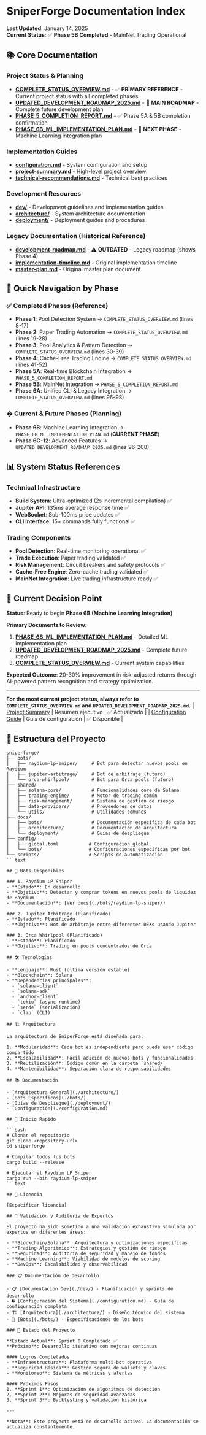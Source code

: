 # SniperForge Documentation Index

**Last Updated**: January 14, 2025  
**Current Status**: ✅ **Phase 5B Completed** - MainNet Trading Operational

## 📚 **Core Documentation**

### **Project Status & Planning**
- **[COMPLETE_STATUS_OVERVIEW.md](COMPLETE_STATUS_OVERVIEW.md)** - ✅ **PRIMARY REFERENCE** - Current project status with all completed phases
- **[UPDATED_DEVELOPMENT_ROADMAP_2025.md](UPDATED_DEVELOPMENT_ROADMAP_2025.md)** - 🚀 **MAIN ROADMAP** - Complete future development plan
- **[PHASE_5_COMPLETION_REPORT.md](PHASE_5_COMPLETION_REPORT.md)** - ✅ Phase 5A & 5B completion confirmation
- **[PHASE_6B_ML_IMPLEMENTATION_PLAN.md](PHASE_6B_ML_IMPLEMENTATION_PLAN.md)** - 🤖 **NEXT PHASE** - Machine Learning integration plan

### **Implementation Guides**
- **[configuration.md](configuration.md)** - System configuration and setup
- **[project-summary.md](project-summary.md)** - High-level project overview
- **[technical-recommendations.md](technical-recommendations.md)** - Technical best practices

### **Development Resources**
- **[dev/](dev/)** - Development guidelines and implementation guides
- **[architecture/](architecture/)** - System architecture documentation
- **[deployment/](deployment/)** - Deployment guides and procedures

### **Legacy Documentation** (Historical Reference)
- **[development-roadmap.md](development-roadmap.md)** - ⚠️ **OUTDATED** - Legacy roadmap (shows Phase 4)
- **[implementation-timeline.md](implementation-timeline.md)** - Original implementation timeline
- **[master-plan.md](master-plan.md)** - Original master plan document

## 🎯 **Quick Navigation by Phase**

### **✅ Completed Phases (Reference)**
- **Phase 1**: Pool Detection System → `COMPLETE_STATUS_OVERVIEW.md` (lines 8-17)
- **Phase 2**: Paper Trading Automation → `COMPLETE_STATUS_OVERVIEW.md` (lines 19-28)
- **Phase 3**: Pool Analytics & Pattern Detection → `COMPLETE_STATUS_OVERVIEW.md` (lines 30-39)
- **Phase 4**: Cache-Free Trading Engine → `COMPLETE_STATUS_OVERVIEW.md` (lines 41-52)
- **Phase 5A**: Real-time Blockchain Integration → `PHASE_5_COMPLETION_REPORT.md`
- **Phase 5B**: MainNet Integration → `PHASE_5_COMPLETION_REPORT.md`
- **Phase 6A**: Unified CLI & Legacy Integration → `COMPLETE_STATUS_OVERVIEW.md` (lines 96-98)

### **� Current & Future Phases (Planning)**
- **Phase 6B**: Machine Learning Integration → `PHASE_6B_ML_IMPLEMENTATION_PLAN.md` (**CURRENT PHASE**)
- **Phase 6C-12**: Advanced Features → `UPDATED_DEVELOPMENT_ROADMAP_2025.md` (lines 96-208)

## 📊 **System Status References**

### **Technical Infrastructure**
- **Build System**: Ultra-optimized (2s incremental compilation) ✅
- **Jupiter API**: 135ms average response time ✅
- **WebSocket**: Sub-100ms price updates ✅
- **CLI Interface**: 15+ commands fully functional ✅

### **Trading Components**
- **Pool Detection**: Real-time monitoring operational ✅
- **Trade Execution**: Paper trading validated ✅
- **Risk Management**: Circuit breakers and safety protocols ✅
- **Cache-Free Engine**: Zero-cache trading validated ✅
- **MainNet Integration**: Live trading infrastructure ready ✅

## 🎯 **Current Decision Point**

**Status**: Ready to begin **Phase 6B (Machine Learning Integration)**

**Primary Documents to Review**:
1. **[PHASE_6B_ML_IMPLEMENTATION_PLAN.md](PHASE_6B_ML_IMPLEMENTATION_PLAN.md)** - Detailed ML implementation plan
2. **[UPDATED_DEVELOPMENT_ROADMAP_2025.md](UPDATED_DEVELOPMENT_ROADMAP_2025.md)** - Complete future roadmap
3. **[COMPLETE_STATUS_OVERVIEW.md](COMPLETE_STATUS_OVERVIEW.md)** - Current system capabilities

**Expected Outcome**: 20-30% improvement in risk-adjusted returns through AI-powered pattern recognition and strategy optimization.

---

**For the most current project status, always refer to `COMPLETE_STATUS_OVERVIEW.md` and `UPDATED_DEVELOPMENT_ROADMAP_2025.md`.**
| [Project Summary](./project-summary.md) | Resumen ejecutivo | ✅ Actualizado |
| [Configuration Guide](./configuration.md) | Guía de configuración | ✅ Disponible |

## 📁 Estructura del Proyecto

```text
sniperforge/
├── bots/
│   ├── raydium-lp-sniper/     # Bot para detectar nuevos pools en Raydium
│   ├── jupiter-arbitrage/     # Bot de arbitraje (futuro)
│   └── orca-whirlpool/        # Bot para Orca pools (futuro)
├── shared/
│   ├── solana-core/           # Funcionalidades core de Solana
│   ├── trading-engine/        # Motor de trading común
│   ├── risk-management/       # Sistema de gestión de riesgo
│   ├── data-providers/        # Proveedores de datos
│   └── utils/                 # Utilidades comunes
├── docs/
│   ├── bots/                  # Documentación específica de cada bot
│   ├── architecture/          # Documentación de arquitectura
│   └── deployment/            # Guías de despliegue
├── config/
│   ├── global.toml           # Configuración global
│   └── bots/                 # Configuraciones específicas por bot
└── scripts/                  # Scripts de automatización
```text

## 🚀 Bots Disponibles

### 1. Raydium LP Sniper
- **Estado**: En desarrollo
- **Objetivo**: Detectar y comprar tokens en nuevos pools de liquidez de Raydium
- **Documentación**: [Ver docs](./bots/raydium-lp-sniper/)

### 2. Jupiter Arbitrage (Planificado)
- **Estado**: Planificado
- **Objetivo**: Bot de arbitraje entre diferentes DEXs usando Jupiter

### 3. Orca Whirlpool (Planificado)
- **Estado**: Planificado
- **Objetivo**: Trading en pools concentrados de Orca

## 🛠 Tecnologías

- **Lenguaje**: Rust (última versión estable)
- **Blockchain**: Solana
- **Dependencias principales**:
  - `solana-client`
  - `solana-sdk`
  - `anchor-client`
  - `tokio` (async runtime)
  - `serde` (serialización)
  - `clap` (CLI)

## 🏗 Arquitectura

La arquitectura de SniperForge está diseñada para:

1. **Modularidad**: Cada bot es independiente pero puede usar código compartido
2. **Escalabilidad**: Fácil adición de nuevos bots y funcionalidades
3. **Reutilización**: Código común en la carpeta `shared/`
4. **Mantenibilidad**: Separación clara de responsabilidades

## 📚 Documentación

- [Arquitectura General](./architecture/)
- [Bots Específicos](./bots/)
- [Guías de Despliegue](./deployment/)
- [Configuración](./configuration.md)

## 🚀 Inicio Rápido

```bash
# Clonar el repositorio
git clone <repository-url>
cd sniperforge

# Compilar todos los bots
cargo build --release

# Ejecutar el Raydium LP Sniper
cargo run --bin raydium-lp-sniper
```text

## 📄 Licencia

[Especificar licencia]

## 🔬 Validación y Auditoría de Expertos

El proyecto ha sido sometido a una validación exhaustiva simulada por expertos en diferentes áreas:

- **Blockchain/Solana**: Arquitectura y optimizaciones específicas
- **Trading Algorítmico**: Estrategias y gestión de riesgo
- **Seguridad**: Auditoría de seguridad y manejo de fondos
- **Machine Learning**: Viabilidad de modelos de scoring
- **DevOps**: Escalabilidad y observabilidad

### 📋 Documentación de Desarrollo

- 📋 [Documentación Dev](./dev/) - Planificación y sprints de desarrollo
- � [Configuración del Sistema](./configuration.md) - Guía de configuración completa
- 🏗️ [Arquitectura](./architecture/) - Diseño técnico del sistema
- 🤖 [Bots](./bots/) - Especificaciones de los bots

### 🎯 Estado del Proyecto

**Estado Actual**: Sprint 0 Completado ✅  
**Próximo**: Desarrollo iterativo con mejoras continuas

#### Logros Completados
- **Infraestructura**: Plataforma multi-bot operativa
- **Seguridad Básica**: Gestión segura de wallets y claves
- **Monitoreo**: Sistema de métricas y alertas

#### Próximos Pasos
1. **Sprint 1**: Optimización de algoritmos de detección
2. **Sprint 2**: Mejoras de seguridad avanzadas
3. **Sprint 3**: Backtesting y validación histórica

---

**Nota**: Este proyecto está en desarrollo activo. La documentación se actualiza constantemente.
